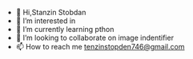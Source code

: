 - 👋 Hi,Stanzin Stobdan
- 👀 I’m interested in 
- 🌱 I’m currently learning pthon 
- 💞️ I’m looking to collaborate on image indentifier 
- 📫 How to reach me tenzinstopden746@gmail.com

<!---
12345-topten/12345-topten is a ✨ special ✨ repository because its `README.md` (this file) appears on your GitHub profile.
You can click the Preview link to take a look at your changes.
--->
